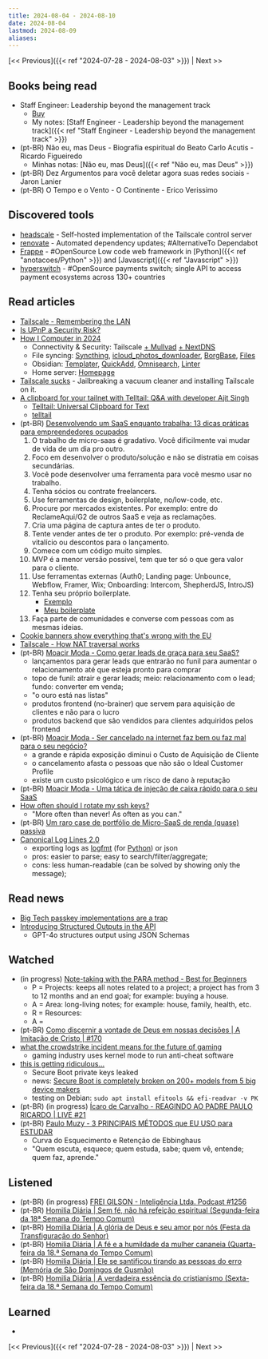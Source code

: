 ```yaml
---
title: 2024-08-04 - 2024-08-10
date: 2024-08-04
lastmod: 2024-08-09
aliases:
---
```


[<< Previous]({{< ref "2024-07-28 - 2024-08-03" >}}) | Next >>

## Books being read
- Staff Engineer: Leadership beyond the management track
	- [Buy](https://staffeng.com/book)
	- My notes: [Staff Engineer - Leadership beyond the management track]({{< ref "Staff Engineer - Leadership beyond the management track" >}})
- (pt-BR) Não eu, mas Deus - Biografia espiritual do Beato Carlo Acutis - Ricardo Figueiredo
	- Minhas notas: [Não eu, mas Deus]({{< ref "Não eu, mas Deus" >}})
- (pt-BR) Dez Argumentos para você deletar agora suas redes sociais - Jaron Lanier
- (pt-BR) O Tempo e o Vento - O Continente - Erico Verissimo

## Discovered tools
- [headscale](https://github.com/juanfont/headscale) - Self-hosted
  implementation of the Tailscale control server
- [renovate](https://github.com/renovatebot/renovate) - Automated dependency
  updates; #AlternativeTo Dependabot
- [Frappe](https://github.com/frappe/frappe) - #OpenSource Low code web
  framework in [Python]({{< ref "anotacoes/Python" >}}) and
  [Javascript]({{< ref "Javascript" >}})
- [hyperswitch](https://github.com/juspay/hyperswitch) - #OpenSource payments
  switch; single API to access payment ecosystems across 130+ countries

## Read articles
- [Tailscale - Remembering the LAN](https://tailscale.com/blog/remembering-the-lan)
- [Is UPnP a Security Risk?](https://www.howtogeek.com/122487/htg-explains-is-upnp-a-security-risk/)
- [How I Computer in 2024](https://jnsgr.uk/2024/07/how-i-computer-in-2024/)
    * Connectivity & Security: Tailscale
      [+ Mullvad](https://tailscale.com/kb/1258/mullvad-exit-nodes)
      [+ NextDNS](https://tailscale.com/kb/1218/nextdns)
    * File syncing: [Syncthing](https://syncthing.net/),
      [icloud_photos_downloader](https://github.com/icloud-photos-downloader/icloud_photos_downloader),
      [BorgBase](https://www.borgbase.com/),
      [Files](https://www.files.gallery/)
    * Obsidian: [Templater](https://github.com/SilentVoid13/Templater),
      [QuickAdd](https://github.com/chhoumann/quickadd),
      [Omnisearch](https://github.com/scambier/obsidian-omnisearch),
      [Linter](https://github.com/platers/obsidian-linter)
    * Home server: [Homepage](https://gethomepage.dev/latest/)
- [Tailscale sucks](https://tailscale.dev/blog/tailscale-sucks) - Jailbreaking a
  vacuum cleaner and installing Tailscale on it.
- [A clipboard for your tailnet with Telltail: Q&A with developer Ajit Singh](https://tailscale.dev/blog/telltail-universal-clipboard-ajit-singh-interview)
    * [Telltail: Universal Clipboard for Text](https://hemarkable.com/prose/telltail)
    * [telltail](https://github.com/ajitid/telltail-center)
- (pt-BR) [Desenvolvendo um SaaS enquanto trabalha: 13 dicas práticas para empreendedores ocupados](https://operandoumsaas.substack.com/p/desenvolvendo-um-saas-enquanto-trabalha)
    1. O trabalho de micro-saas é gradativo. Você dificilmente vai mudar de vida
       de um dia pro outro.
    2. Foco em desenvolver o produto/solução e não se distratia em coisas
       secundárias.
    3. Você pode desenvolver uma ferramenta para você mesmo usar no trabalho.
    4. Tenha sócios ou contrate freelancers.
    5. Use ferramentas de design, boilerplate, no/low-code, etc.
    6. Procure por mercados existentes. Por exemplo: entre do ReclameAqui/G2 de
       outros SaaS e veja as reclamações.
    7. Cria uma página de captura antes de ter o produto.
    8. Tente vender antes de ter o produto. Por exemplo: pré-venda de vitalício
       ou descontos para o lançamento.
    9. Comece com um código muito simples.
    10. MVP é a menor versão possivel, tem que ter só o que gera valor para o
        cliente.
    11. Use ferramentas externas (Auth0; Landing page: Unbounce, Webflow,
        Framer, Wix; Onboarding: Intercom, ShepherdJS, IntroJS)
    12. Tenha seu próprio boilerplate.
        - [Exemplo](https://github.com/thiagohfagundes/saas)
        - [Meu boilerplate](https://github.com/lucasrcezimbra/django-template)
    13. Faça parte de comunidades e converse com pessoas com as mesmas ideias.
- [Cookie banners show everything that's wrong with the EU](https://world.hey.com/dhh/cookie-banners-show-everything-that-s-wrong-with-the-eu-3bfcf03d)
- [Tailscale - How NAT traversal works](https://tailscale.com/blog/how-nat-traversal-works)
- (pt-BR) [Moacir Moda - Como gerar leads de graça para seu SaaS?](https://moacirmoda.substack.com/p/como-gerar-leads-de-graca-para-seu)
    * lançamentos para gerar leads que entrarão no funil para aumentar o
      relacionamento até que esteja pronto para comprar
    * topo de funil: atrair e gerar leads; meio: relacionamento com o lead;
      fundo: converter em venda;
    * "o ouro está nas listas"
    * produtos frontend (no-brainer) que servem para aquisição de clientes e não
      para o lucro
    * produtos backend que são vendidos para clientes adquiridos pelos frontend
- (pt-BR) [Moacir Moda - Ser cancelado na internet faz bem ou faz mal para o seu negócio?](https://moacirmoda.substack.com/p/ser-cancelado-na-internet-faz-bem)
    * a grande e rápida exposição diminui o Custo de Aquisição de Cliente
    * o cancelamento afasta o pessoas que não são o Ideal Customer Profile
    * existe um custo psicológico e um risco de dano à reputação
- (pt-BR) [Moacir Moda - Uma tática de injeção de caixa rápido para o seu SaaS](https://moacirmoda.substack.com/p/uma-tatica-de-injecao-de-caixa-rapido)
- [How often should I rotate my ssh keys?](https://tailscale.com/blog/rotate-ssh-keys)
    * "More often than never! As often as you can."
- (pt-BR) [Um raro case de portfólio de Micro-SaaS de renda (quase) passiva](https://microsaas.substack.com/p/um-raro-case-de-portfolio-de-micro)
- [Canonical Log Lines 2.0](https://brandur.org/nanoglyphs/025-logs#canonical-log-lines-2)
    * exporting logs as [logfmt](https://brandur.org/logfmt) (for
      [Python](https://github.com/jteppinette/python-logfmter)) or json
    * pros: easier to parse; easy to search/filter/aggregate;
    * cons: less human-readable (can be solved by showing only the message);

## Read news
- [Big Tech passkey implementations are a trap](https://proton.me/blog/big-tech-passkey)
- [Introducing Structured Outputs in the API](https://openai.com/index/introducing-structured-outputs-in-the-api/)
    - GPT-4o structures output using JSON Schemas

## Watched
- (in progress) [Note-taking with the PARA method - Best for Beginners](https://www.youtube.com/watch?v=oxUVn37-Igk)
    * P = Projects: keeps all notes related to a project; a project has from 3
      to 12 months and an end goal; for example: buying a house.
    * A = Area: long-living notes; for example: house, family, health, etc.
    * R = Resources:
    * A =
- (pt-BR) [Como discernir a vontade de Deus em nossas decisões | A Imitação de Cristo | #170](https://www.youtube.com/watch?v=endVVKW42uk)
- [what the crowdstrike incident means for the future of gaming](https://www.youtube.com/watch?v=3JhKU_ujlhs)
    * gaming industry uses kernel mode to run anti-cheat software
- [this is getting ridiculous...](https://www.youtube.com/watch?v=eKpv5xjSqs0)
    * Secure Boot private keys leaked
    * news: [Secure Boot is completely broken on 200+ models from 5 big device makers](https://arstechnica.com/security/2024/07/secure-boot-is-completely-compromised-on-200-models-from-5-big-device-makers/)
    * testing on Debian: `sudo apt install efitools && efi-readvar -v PK`
- (pt-BR) (in progress) [Ícaro de Carvalho - REAGINDO AO PADRE PAULO RICARDO | LIVE #21](https://www.youtube.com/watch?v=wU55l3ewYrk)
- (pt-BR) [Paulo Muzy -  3 PRINCIPAIS MÉTODOS que EU USO para ESTUDAR](https://www.youtube.com/watch?v=DT0cBQAy_l8)
    * Curva do Esquecimento e Retenção de Ebbinghaus
    * "Quem escuta, esquece; quem estuda, sabe; quem vê, entende; quem faz, aprende."

## Listened
- (pt-BR) (in progress) [FREI GILSON - Inteligência Ltda. Podcast #1256](https://www.youtube.com/watch?v=YGlnFTrs5lY)
- (pt-BR) [Homilia Diária | Sem fé, não há refeição espiritual (Segunda-feira da 18ª Semana do Tempo Comum)](https://www.youtube.com/watch?v=Qzf720SUy1s)
- (pt-BR) [Homilia Diária | A glória de Deus e seu amor por nós (Festa da Transfiguração do Senhor)](https://www.youtube.com/watch?v=pT7u2E8MLBY)
- (pt-BR) [Homilia Diária | A fé e a humildade da mulher cananeia (Quarta-feira da 18.ª Semana do Tempo Comum)](https://www.youtube.com/watch?v=9kRjhw6VjG0)
- (pt-BR) [Homilia Diária | Ele se santificou tirando as pessoas do erro (Memória de São Domingos de Gusmão)](https://www.youtube.com/watch?v=KVH1Cs6KRgs)
- (pt-BR) [Homilia Diária | A verdadeira essência do cristianismo (Sexta-feira da 18.ª Semana do Tempo Comum)](https://www.youtube.com/watch?v=QS7NkpdMyh8)

## Learned
-

[<< Previous]({{< ref "2024-07-28 - 2024-08-03" >}}) | Next >>
